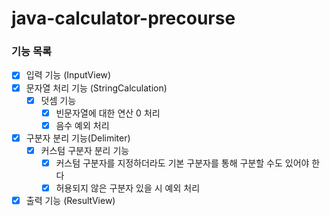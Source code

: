 # java-calculator-precourse

### 기능 목록

- [x] 입력 기능 (InputView)
- [x] 문자열 처리 기능 (StringCalculation)
    - [x] 덧셈 기능
        - [x] 빈문자열에 대한 연산 0 처리
        - [x] 음수 예외 처리
- [x] 구분자 분리 기능(Delimiter)
    - [x] 커스텀 구분자 분리 기능
        - [x] 커스텀 구분자를 지정하더라도 기본 구분자를 통해 구분할 수도 있어야 한다
        - [x] 허용되지 않은 구분자 있을 시 예외 처리
- [x] 출력 기능 (ResultView)
